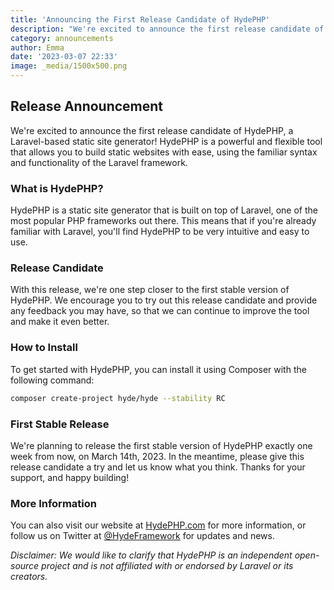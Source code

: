 ```yaml
---
title: 'Announcing the First Release Candidate of HydePHP'
description: "We're excited to announce the first release candidate of HydePHP, a Laravel-based static site generator!"
category: announcements
author: Emma
date: '2023-03-07 22:33'
image: _media/1500x500.png
---
```


## Release Announcement 

We're excited to announce the first release candidate of HydePHP, a Laravel-based static site generator! HydePHP is a powerful and flexible tool that allows you to build static websites with ease, using the familiar syntax and functionality of the Laravel framework.

### What is HydePHP?

HydePHP is a static site generator that is built on top of Laravel, one of the most popular PHP frameworks out there. This means that if you're already familiar with Laravel, you'll find HydePHP to be very intuitive and easy to use.

### Release Candidate

With this release, we're one step closer to the first stable version of HydePHP. We encourage you to try out this release candidate and provide any feedback you may have, so that we can continue to improve the tool and make it even better.

### How to Install

To get started with HydePHP, you can install it using Composer with the following command:

```bash
composer create-project hyde/hyde --stability RC
```

### First Stable Release

We're planning to release the first stable version of HydePHP exactly one week from now, on March 14th, 2023. In the meantime, please give this release candidate a try and let us know what you think. Thanks for your support, and happy building!

### More Information

You can also visit our website at [HydePHP.com](https://hydephp.com/) for more information, or follow us on Twitter at [@HydeFramework](https://twitter.com/HydeFramework) for updates and news.


_Disclaimer: We would like to clarify that HydePHP is an independent open-source project and is not affiliated with or endorsed by Laravel or its creators._


